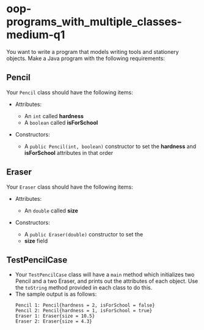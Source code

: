 # oop-programs_with_multiple_classes-medium-q1

You want to write a program that models writing tools and stationery objects. Make a Java program with the following requirements:


## Pencil

Your `Pencil` class should have the following items:

- Attributes:
    - An `int` called **hardness**
    - A `boolean` called **isForSchool**

- Constructors:
    - A `public Pencil(int, boolean)` constructor to set the
      **hardness** and **isForSchool** attributes in that order

## Eraser

Your ``Eraser`` class should have the following items:

- Attributes:
    - An `double` called **size**

- Constructors:
    - A `public Eraser(double)` constructor to set the
    - **size** field

## TestPencilCase

- Your `TestPencilCase` class will have a `main` method which initializes two Pencil and a two Eraser, and prints out the
  attributes of each object. Use the `toString` method provided in each class to do this.
- The sample output is as follows:
  ```
  Pencil 1: Pencil{hardness = 2, isForSchool = false}
  Pencil 2: Pencil{hardness = 1, isForSchool = true}
  Eraser 1: Eraser{size = 10.5}
  Eraser 2: Eraser{size = 4.3}
  ```